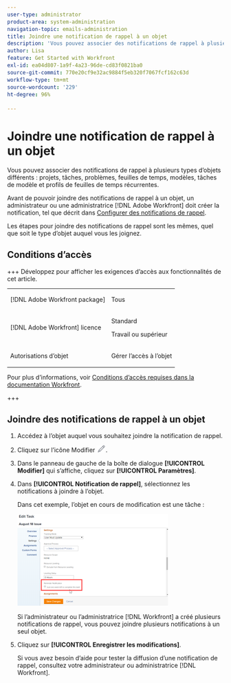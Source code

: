 ```yaml
---
user-type: administrator
product-area: system-administration
navigation-topic: emails-administration
title: Joindre une notification de rappel à un objet
description: 'Vous pouvez associer des notifications de rappel à plusieurs types d’objets différents : projets, tâches, problèmes, feuilles de temps, modèles, tâches de modèle et profils de feuilles de temps récurrentes.'
author: Lisa
feature: Get Started with Workfront
exl-id: ea04d807-1a9f-4a23-96de-cd83f0821ba0
source-git-commit: 770e20cf9e32ac9884f5eb320f7067fcf162c63d
workflow-type: tm+mt
source-wordcount: '229'
ht-degree: 96%

---
```


# Joindre une notification de rappel à un objet

Vous pouvez associer des notifications de rappel à plusieurs types d’objets différents : projets, tâches, problèmes, feuilles de temps, modèles, tâches de modèle et profils de feuilles de temps récurrentes.

Avant de pouvoir joindre des notifications de rappel à un objet, un administrateur ou une administratrice [!DNL Adobe Workfront] doit créer la notification, tel que décrit dans [Configurer des notifications de rappel](../../administration-and-setup/manage-workfront/emails/set-up-reminder-notifications.md).

Les étapes pour joindre des notifications de rappel sont les mêmes, quel que soit le type d’objet auquel vous les joignez.

## Conditions d’accès

+++ Développez pour afficher les exigences d’accès aux fonctionnalités de cet article.

<table style="table-layout:auto"> 
 <col> 
 </col> 
 <col> 
 </col> 
 <tbody> 
  <tr> 
   <td role="rowheader">[!DNL Adobe Workfront package]</td> 
   <td> <p>Tous</p> </td> 
  </tr> 
  <tr> 
   <td role="rowheader">[!DNL Adobe Workfront] licence</td> 
   <td> 
   <p>Standard</p>
   <p>Travail ou supérieur</p> </td> 
  </tr> 
  <tr> 
   <td role="rowheader">Autorisations d’objet</td> 
   <td> <p>Gérer l’accès à l’objet</p>  </td> 
  </tr> 
 </tbody> 
</table>

Pour plus d’informations, voir [Conditions d’accès requises dans la documentation Workfront](/help/quicksilver/administration-and-setup/add-users/access-levels-and-object-permissions/access-level-requirements-in-documentation.md).

+++

## Joindre des notifications de rappel à un objet

1. Accédez à l’objet auquel vous souhaitez joindre la notification de rappel.
1. Cliquez sur l’icône Modifier ![icône Modifier](assets/edit-icon.png).
1. Dans le panneau de gauche de la boîte de dialogue **[!UICONTROL Modifier]** qui s’affiche, cliquez sur **[!UICONTROL Paramètres]**.

1. Dans **[!UICONTROL Notification de rappel]**, sélectionnez les notifications à joindre à l’objet.

   Dans cet exemple, l’objet en cours de modification est une tâche :

   ![&#x200B; Notification de rappel &#x200B;](assets/reminder-notification-select-one-350x213.png)

   Si l’administrateur ou l’administratrice [!DNL Workfront] a créé plusieurs notifications de rappel, vous pouvez joindre plusieurs notifications à un seul objet.

1. Cliquez sur **[!UICONTROL Enregistrer les modifications]**.

   Si vous avez besoin d’aide pour tester la diffusion d’une notification de rappel, consultez votre administrateur ou administratrice [!DNL Workfront].
